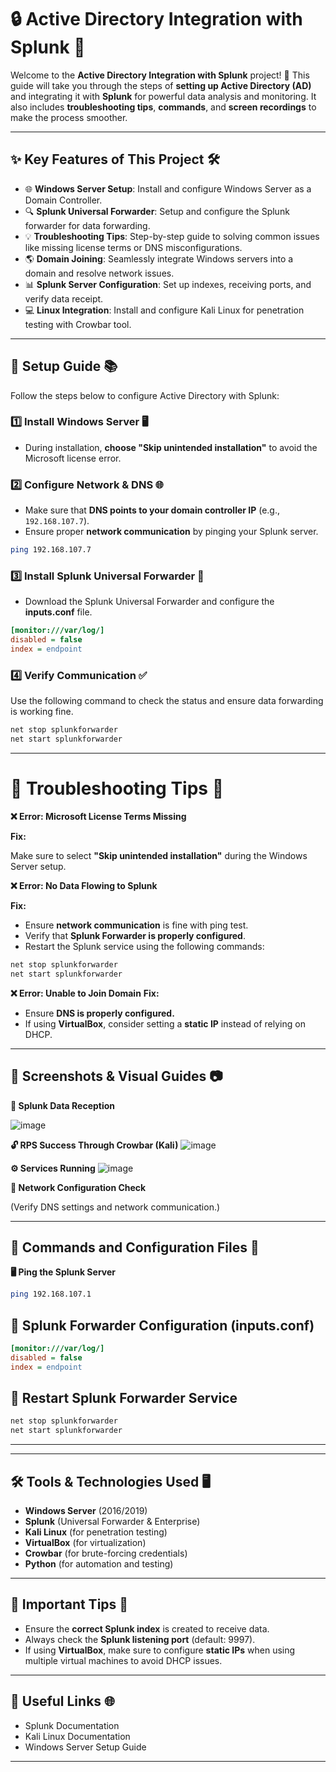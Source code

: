 # 🔒 **Active Directory Integration with Splunk** 🚀

Welcome to the **Active Directory Integration with Splunk** project! 🎉 This guide will take you through the steps of **setting up Active Directory (AD)** and integrating it with **Splunk** for powerful data analysis and monitoring. It also includes **troubleshooting tips**, **commands**, and **screen recordings** to make the process smoother.

---

## ✨ **Key Features of This Project** 🛠️

- 🌐 **Windows Server Setup**: Install and configure Windows Server as a Domain Controller.
- 🔍 **Splunk Universal Forwarder**: Setup and configure the Splunk forwarder for data forwarding.
- 💡 **Troubleshooting Tips**: Step-by-step guide to solving common issues like missing license terms or DNS misconfigurations.
- 🌎 **Domain Joining**: Seamlessly integrate Windows servers into a domain and resolve network issues.
- 📊 **Splunk Server Configuration**: Set up indexes, receiving ports, and verify data receipt.
- 💻 **Linux Integration**: Install and configure Kali Linux for penetration testing with Crowbar tool.

---

## 📜 **Setup Guide** 📚

Follow the steps below to configure Active Directory with Splunk:

### 1️⃣ **Install Windows Server** 🖥️
- During installation, **choose "Skip unintended installation"** to avoid the Microsoft license error.
  
### 2️⃣ **Configure Network & DNS** 🌐
- Make sure that **DNS points to your domain controller IP** (e.g., `192.168.107.7`).
- Ensure proper **network communication** by pinging your Splunk server.

```bash
ping 192.168.107.7
```

### 3️⃣ **Install Splunk Universal Forwarder** 🔄
- Download the Splunk Universal Forwarder and configure the **inputs.conf** file.

```ini
[monitor:///var/log/]
disabled = false
index = endpoint
```

### 4️⃣ Verify Communication ✅
Use the following command to check the status and ensure data forwarding is working fine.

```bash
net stop splunkforwarder
net start splunkforwarder
```
---

# 🚨 Troubleshooting Tips 🔧 
**❌ Error: Microsoft License Terms Missing** 

**Fix:** 

Make sure to select **"Skip unintended installation"** during the Windows Server setup.

**❌ Error: No Data Flowing to Splunk**

**Fix:**

- Ensure **network communication** is fine with ping test.
- Verify that **Splunk Forwarder is properly configured**.
- Restart the Splunk service using the following commands:
```bash
net stop splunkforwarder
net start splunkforwarder
```
**❌ Error: Unable to Join Domain**
**Fix:**

- Ensure **DNS is properly configured.**
- If using **VirtualBox**, consider setting a **static IP** instead of relying on DHCP.

---

## **📸 Screenshots & Visual Guides 📷**
 **🔑 Splunk Data Reception**

![image](https://github.com/user-attachments/assets/315c6a32-60a2-4ef0-b19e-e0253a5a39ff)



**🔓 RPS Success Through Crowbar (Kali)**
![image](https://github.com/user-attachments/assets/9fc65b1d-05fc-44eb-b83f-1b1b5592a0d0)




**⚙️ Services Running**
![image](https://github.com/user-attachments/assets/fdaf1b4e-9331-43e9-824e-cabfc2997eda)


**🔌 Network Configuration Check**

(Verify DNS settings and network communication.)

---

## **💬 Commands and Configuration Files 📑**
**🖥️ Ping the Splunk Server**
```bash
ping 192.168.107.1
```
## **📝 Splunk Forwarder Configuration (inputs.conf)**
```ini
[monitor:///var/log/]
disabled = false
index = endpoint
```
## 🔄 Restart Splunk Forwarder Service
```bash
net stop splunkforwarder
net start splunkforwarder
```
---

---

## 🛠️ Tools & Technologies Used 🖥️
- **Windows Server** (2016/2019)
- **Splunk** (Universal Forwarder & Enterprise)
- **Kali Linux** (for penetration testing)
- **VirtualBox** (for virtualization)
- **Crowbar** (for brute-forcing credentials)
- **Python** (for automation and testing)

---

## 🎯 Important Tips 💬
- Ensure the **correct Splunk index** is created to receive data.
- Always check the **Splunk listening port** (default: 9997).
- If using **VirtualBox**, make sure to configure **static IPs** when using multiple 
  virtual machines to avoid DHCP issues.

---
## 🔗 Useful Links 🌐
- Splunk Documentation
- Kali Linux Documentation
- Windows Server Setup Guide

---
